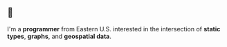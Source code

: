 ## 👋

I'm a **programmer** from Eastern U.S. interested in the intersection of **static types**, **graphs**, and **geospatial data**.
